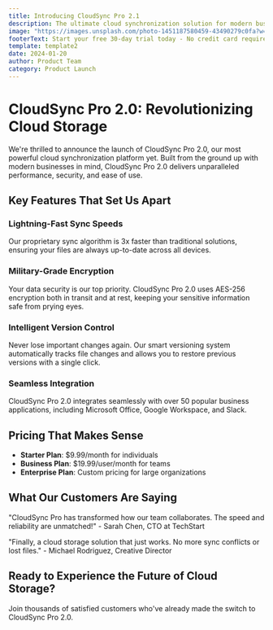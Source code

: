 ```yaml
---
title: Introducing CloudSync Pro 2.1
description: The ultimate cloud synchronization solution for modern businesses
image: "https://images.unsplash.com/photo-1451187580459-43490279c0fa?w=1200&h=800&fit=crop"
footerText: Start your free 30-day trial today - No credit card required!
template: template2
date: 2024-01-20
author: Product Team
category: Product Launch
---
```




# CloudSync Pro 2.0: Revolutionizing Cloud Storage

We're thrilled to announce the launch of CloudSync Pro 2.0, our most powerful cloud synchronization platform yet. Built from the ground up with modern businesses in mind, CloudSync Pro 2.0 delivers unparalleled performance, security, and ease of use.

## Key Features That Set Us Apart

### Lightning-Fast Sync Speeds
Our proprietary sync algorithm is 3x faster than traditional solutions, ensuring your files are always up-to-date across all devices.

### Military-Grade Encryption
Your data security is our top priority. CloudSync Pro 2.0 uses AES-256 encryption both in transit and at rest, keeping your sensitive information safe from prying eyes.

### Intelligent Version Control
Never lose important changes again. Our smart versioning system automatically tracks file changes and allows you to restore previous versions with a single click.

### Seamless Integration
CloudSync Pro 2.0 integrates seamlessly with over 50 popular business applications, including Microsoft Office, Google Workspace, and Slack.

## Pricing That Makes Sense

- **Starter Plan**: $9.99/month for individuals
- **Business Plan**: $19.99/user/month for teams
- **Enterprise Plan**: Custom pricing for large organizations

## What Our Customers Are Saying

"CloudSync Pro has transformed how our team collaborates. The speed and reliability are unmatched!" - Sarah Chen, CTO at TechStart

"Finally, a cloud storage solution that just works. No more sync conflicts or lost files." - Michael Rodriguez, Creative Director

## Ready to Experience the Future of Cloud Storage?

Join thousands of satisfied customers who've already made the switch to CloudSync Pro 2.0.